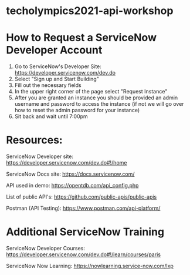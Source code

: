 # techolympics2021-api-workshop

# How to Request a ServiceNow Developer Account
1. Go to ServiceNow's Developer Site: https://developer.servicenow.com/dev.do
2. Select "Sign up and Start Building"
3. Fill out the necessary fields
4. In the upper right corner of the page select "Request Instance"
5. After you are granted an instance you should be provided an admin username and password to access the instance (if not we will go over how to reset the admin password for your instance)
6. Sit back and wait until 7:00pm

# Resources:
ServiceNow Developer site: https://developer.servicenow.com/dev.do#!/home

ServiceNow Docs site: https://docs.servicenow.com/

API used in demo: https://opentdb.com/api_config.php

List of public API's: https://github.com/public-apis/public-apis

Postman (API Testing): https://www.postman.com/api-platform/

# Additional ServiceNow Training
ServiceNow Developer Courses: https://developer.servicenow.com/dev.do#!/learn/courses/paris

ServiceNow Now Learning: https://nowlearning.service-now.com/lxp
